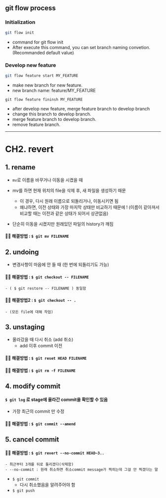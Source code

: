 ## git flow process

### Initialization

```bash
git flow init
```

- command for git flow init
- After execute this command, you can set branch naming convetion.(Recommanded default value)


### Develop new feature
```bash
git flow feature start MY_FEATURE
```

- make new branch for new feature.
- new branch name: feature/MY_FEATURE

```badh
git flow feature fininsh MY_FEATURE
```

- after develop new feature, merge feature branch to develop branch
- change this branch  to develop branch.
- merge feature branch to develop branch.
- remove feature branch.

---
# CH2. revert
## 1. rename
- `mv`로 이름을 바꾸거나 이동을 시켰을 때

- mv를 하면 현재 위치의 file을 삭제 후, 새 파일을 생성하기 때문
	- 이 경우, 다시 원래 이름으로  되돌리거나, 이동시키면 됨
	- 왜냐하면, 이전 상태와 가장 마지막 상태만 비교하기 때문에 ! (이름이 같아져서 비교할 때는 이전과 같은 상태가 되어서 상관없음)

- 단순히 이동을 시켰지만  원래있던 파일의 history가 깨짐

#### 🙆‍♀️ 해결방법 : `$ git mv FILENAME`

## 2. undoing
- 변경사항이 마음에 안 들 때 (한 번에 되돌리기도 가능)

#### 🙆‍♀️ 해결방법 : `$ git checkout -- FILENAME`
	- ( $ git restore -- FILENAME ) 동일함
#### 🙆‍♀️ 해결방법2 : `$ git checkout -- .`
	- (모든 file에 대해 작업)

## 3. unstaging
- 올라갔을 때 다시 취소 (add 취소)
	- add 이후 commit 이전
#### 🙆‍♀️ 해결방법 : `$ git reset HEAD FILENAME`
#### 🙆‍♀️ 해결방법 : `$ git rm -f FILENAME`

## 4. modify commit
#### `$ git log` 로 stage에 올라간 commit을 확인할 수 있음

- 가장 최근의 commit 만 수정
#### 🙆‍♀️ 해결방법 : `$ git commit --amend`

## 5. cancel commit
#### 🙆‍♀️ 해결방법 : `$ git revert --no-commit HEAD~3..` 	
	- 최근부터 3개를 뒤로 돌리겠다(삭제함)
	- --no-commit : 원래 취소하면 취소commit message가 찍히는데 그걸 안 찍겠다는 말
- `$ git commit`
	- 다시 취소했음을 알려주어야 함
- `$ git push`

